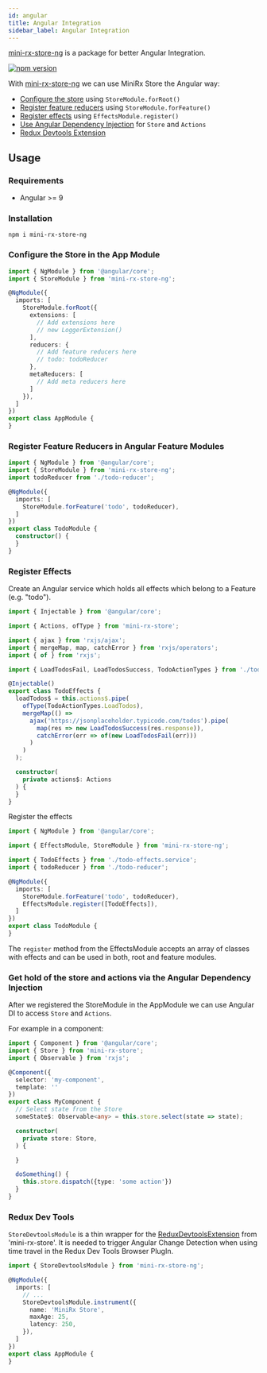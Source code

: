 ```yaml
---
id: angular
title: Angular Integration
sidebar_label: Angular Integration
---
```

[mini-rx-store-ng](https://www.npmjs.com/package/mini-rx-store-ng) is a package for better Angular Integration.

[![npm version](https://badge.fury.io/js/mini-rx-store-ng.svg)](https://www.npmjs.com/package/mini-rx-store-ng)

With [mini-rx-store-ng](https://www.npmjs.com/package/mini-rx-store-ng) we can use MiniRx Store the Angular way:

- [Configure the store](#configure-the-store-in-the-app-module) using `StoreModule.forRoot()`
- [Register feature reducers](#register-feature-states-in-angular-feature-modules) using `StoreModule.forFeature()`
- [Register effects](#register-effects) using `EffectsModule.register()`
- [Use Angular Dependency Injection](#get-hold-of-the-store-and-actions-via-the-angular-dependency-injection) for `Store` and `Actions`
- [Redux Devtools Extension](#redux-dev-tools)

## Usage

### Requirements
- Angular >= 9 

### Installation

`npm i mini-rx-store-ng`

### Configure the Store in the App Module
```ts title="app.module.ts"
import { NgModule } from '@angular/core';
import { StoreModule } from 'mini-rx-store-ng';

@NgModule({
  imports: [
    StoreModule.forRoot({
      extensions: [
        // Add extensions here
        // new LoggerExtension()
      ],
      reducers: {
        // Add feature reducers here
        // todo: todoReducer
      },
      metaReducers: [
        // Add meta reducers here
      ]
    }),
  ]
})
export class AppModule {
}
```

### Register Feature Reducers in Angular Feature Modules

```ts title="todo.module.ts"
import { NgModule } from '@angular/core';
import { StoreModule } from 'mini-rx-store-ng';
import todoReducer from './todo-reducer';

@NgModule({
  imports: [
    StoreModule.forFeature('todo', todoReducer),
  ]
})
export class TodoModule {
  constructor() {
  }
}
```

### Register Effects
Create an Angular service which holds all effects which belong to a Feature (e.g. "todo").

```ts title="todo-effects.service.ts"
import { Injectable } from '@angular/core';

import { Actions, ofType } from 'mini-rx-store';

import { ajax } from 'rxjs/ajax';
import { mergeMap, map, catchError } from 'rxjs/operators';
import { of } from 'rxjs';

import { LoadTodosFail, LoadTodosSuccess, TodoActionTypes } from './todo-actions';

@Injectable()
export class TodoEffects {
  loadTodos$ = this.actions$.pipe(
    ofType(TodoActionTypes.LoadTodos),
    mergeMap(() =>
      ajax('https://jsonplaceholder.typicode.com/todos').pipe(
        map(res => new LoadTodosSuccess(res.response)),
        catchError(err => of(new LoadTodosFail(err)))
      )
    )
  );

  constructor(
    private actions$: Actions
  ) {
  }
}
```

Register the effects
```ts title="todo.module.ts"
import { NgModule } from '@angular/core';

import { EffectsModule, StoreModule } from 'mini-rx-store-ng';

import { TodoEffects } from './todo-effects.service';
import { todoReducer } from './todo-reducer';

@NgModule({
  imports: [
    StoreModule.forFeature('todo', todoReducer),
    EffectsModule.register([TodoEffects]),
  ]
})
export class TodoModule {
}
```
The `register` method from the EffectsModule accepts an array of classes with effects and can be used in both, root and feature modules.

### Get hold of the store and actions via the Angular Dependency Injection
After we registered the StoreModule in the AppModule we can use Angular DI to access `Store` and `Actions`.

For example in a component:

```ts
import { Component } from '@angular/core';
import { Store } from 'mini-rx-store';
import { Observable } from 'rxjs';

@Component({
  selector: 'my-component',
  template: ''
})
export class MyComponent {
  // Select state from the Store
  someState$: Observable<any> = this.store.select(state => state);

  constructor(
    private store: Store,
  ) {

  }

  doSomething() {
    this.store.dispatch({type: 'some action'})
  }
}
```
### Redux Dev Tools
`StoreDevtoolsModule` is a thin wrapper for the [ReduxDevtoolsExtension](ext-redux-devtools.md) from 'mini-rx-store'.
It is needed to trigger Angular Change Detection when using time travel in the Redux Dev Tools Browser PlugIn.

```ts
import { StoreDevtoolsModule } from 'mini-rx-store-ng';

@NgModule({
  imports: [
    // ...
    StoreDevtoolsModule.instrument({
      name: 'MiniRx Store',
      maxAge: 25,
      latency: 250,
    }),
  ]
})
export class AppModule {
} 
```
